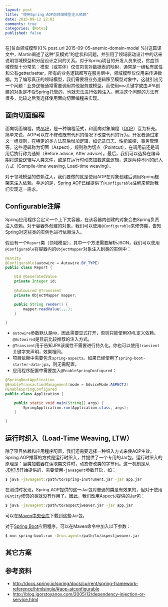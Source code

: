```yaml
---
layout: post
title: "使用Spring AOP向领域模型注入依赖"
date: 2015-09-12 22:03
comments: true
categories: [Notes]
published: false
---
```


在[贫血领域模型]({% post_url 2015-09-05-anemic-domain-model %})这篇译文中，Martin阐述了这种“反模式”的症状和问题，并引用了领域驱动设计中的话来说明领域模型和分层设计之间的关系。对于Spring项目的开发人员来说，贫血领域模型十分常见：模型（或实体）仅仅包含对数据表的映射，通常是一组私有属性和公有getter/setter，所有的业务逻辑都写在服务层中，领域模型仅仅用来传递数据。为了编写真正的领域模型，我们需要将业务逻辑移至模型对象中，这就引出另一个问题：业务逻辑通常需要调用其他服务或模型，而使用`new`关键字或由JPA创建的对象是不受Spring托管的，也就无法进行依赖注入。解决这个问题的方法有很多，比较之后我选择使用面向切面编程来实现。

## 面向切面编程

面向切面编程，或[AOP](https://en.wikipedia.org/wiki/Aspect-oriented_programming)，是一种编程范式，和面向对象编程（[OOP](https://en.wikipedia.org/wiki/Object-oriented_programming)）互为补充。简单来说，AOP可以在不修改既有代码的情况下改变代码的行为。开发者通过定义一组规则，在特定的类方法前后增加逻辑，如记录日志、性能监控、事务管理等。这些逻辑称为切面（Aspect），规则称为切点（Pointcut），在调用前还是调用后执行称为通知（Before advice, After advice）。最后，我们可以选择在编译期将这些逻辑写入类文件，或是在运行时动态加载这些逻辑，这是两种不同的织入方式（Compile-time weaving, Load-time weaving）。

对于领域模型的依赖注入，我们要做的就是使用AOP在对象创建后调用Spring框架来注入依赖。幸运的是，[Spring AOP](http://docs.spring.io/spring/docs/current/spring-framework-reference/htmlsingle/#aop)已经提供了`@Configurable`注解来帮助我们实现这一需求。

<!-- more -->

## Configurable注解

Spring应用程序会定义一个上下文容器，在该容器内创建的对象会由Spring负责注入依赖。对于容器外创建的对象，我们可以使用`@Configurable`来修饰类，告知Spring对这些类的实例也进行依赖注入。

假设有一个`Report`类（领域模型），其中一个方法需要解析JSON，我们可以使用`@Configurable`将容器内的`ObjectMapper`对象注入到类的实例中：

```java
@Entity
@Configurable(autowire = Autowire.BY_TYPE)
public class Report {

    @Id @GeneratedValue
    private Integer id;
    
    @Autowired @Transient
    private ObjectMapper mapper;

    public String render() {
        mapper.readValue(...);
    }

}
```

* `autowire`参数默认是`NO`，因此需要显式打开，否则只能使用XML定义依赖。`@Autowired`是目前比较推荐的注入方式。
* `@Transient`用于告知JPA该属性不需要进行持久化。你也可以使用`transient`关键字来声明，效果相同。
* 项目依赖中需要包含`spring-aspects`。如果已经使用了`spring-boot-starter-data-jpa`，则无需配置。
* 应用程序配置中需要加入`@EnableSpringConfigured`：

```java
@SpringBootApplication
@EnableTransactionManagement(mode = AdviceMode.ASPECTJ)
@EnableSpringConfigured
public class Application {

    public static void main(String[] args) {
        SpringApplication.run(Application.class, args);
    }

}
```

## 运行时织入（Load-Time Weaving, LTW）

除了项目依赖和应用程序配置，我们还需要选择一种织入方式来使AOP生效。Spring AOP推荐的方式是运行时织入，并提供了一个专用的Jar包。运行时织入的原理是：当类加载器在读取类文件时，动态修改类的字节码。这一机制是从[JDK1.5](http://docs.oracle.com/javase/1.5.0/docs/api/java/lang/instrument/package-summary.html)开始提供的，需要使用`-javaagent`参数开启，如：

```bash
$ java -javaagent:/path/to/spring-instrument.jar -jar app.jar
```

在测试时发现，Spring AOP提供的这一Jar包对普通的类是有效果的，但对于使用`@Entity`修饰的类就没有作用了。因此，我们改用AspectJ提供的Jar包：

```bash
$ java -javaagent:/path/to/aspectjweaver.jar -jar app.jar
```

可以在[Maven中央仓库](http://search.maven.org/#search%7Cgav%7C1%7Cg%3A%22org.aspectj%22%20AND%20a%3A%22aspectjweaver%22)下载到这些Jar包。

对于[Spring Boot](http://projects.spring.io/spring-boot/)应用程序，可以在Maven命令中加入以下参数：

```bash
$ mvn spring-boot:run -Drun.agent=/path/to/aspectjweaver.jar
```

## 其它方案

## 参考资料

* http://docs.spring.io/spring/docs/current/spring-framework-reference/htmlsingle/#aop-atconfigurable
* http://blog.igorstoyanov.com/2005/12/dependency-injection-or-service.html
